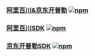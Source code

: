 ### [阿里百川&京东开普勒](./cordovaPlugin) [![npm](https://img.shields.io/npm/v/cordova-plugin-b-k.svg)](https://www.npmjs.com/package/cordova-plugin-b-k)  

### [阿里百川SDK](./cordovaPluginBaichuan/README.md) [![npm](https://img.shields.io/npm/v/cordova-plugin-baichuan-v.svg)](https://www.npmjs.com/package/cordova-plugin-baichuan-v)  

### [京东开普勒SDK](./cordovaPluginKepler/README.md) [![npm](https://img.shields.io/npm/v/cordova-plugin-kepler.svg)](https://www.npmjs.com/package/cordova-plugin-kepler) 
